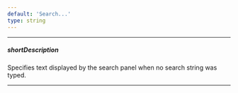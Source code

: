 ```yaml
---
default: 'Search...'
type: string
---
```

---
##### shortDescription
Specifies text displayed by the search panel when no search string was typed.

---
